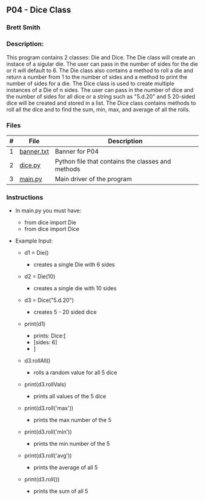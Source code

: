 ## P04 - Dice Class
### Brett Smith
### Description:

This program contains 2 classes: Die and Dice. The Die class will create
an instace of a sigular die. The user can pass in the number of sides
for the die or it will default to 6. The Die class also contains a 
method to roll a die and return a number from 1 to the number of sides
and a method to print the number of sides for a die. The Dice class is
used to create multiple instances of a Die of n sides. The user can pass
in the number of dice and the number of sides for all dice or a string
such as "5.d.20" and 5 20-sided dice will be created and stored in a
list. The Dice class contains methods to roll all the dice and to find
the sum, min, max, and average of all the rolls.

### Files

|   #   | File            | Description                                        |
| :---: | --------------- | -------------------------------------------------- |
|   1   | [banner.txt](https://github.com/bsmith578/2143-OOP-Smith/blob/main/Assignments/P04/banner.txt)  | Banner for P04 |
|   2   | [dice.py](https://github.com/bsmith578/2143-OOP-Smith/blob/main/Assignments/P04/dice.py)    | Python file that contains the classes and methods |
|   3   | [main.py](https://github.com/bsmith578/2143-OOP-Smith/blob/main/Assignments/P04/main.py)  | Main driver of the program |

### Instructions

- In main.py you must have: 
    - from dice import Die
    - from dice import Dice

- Example Input:
    - d1 = Die()        
        - creates a single Die with 6 sides
        
    - d2 = Die(10)
        - creates a single die with 10 sides
        
    - d3 = Dice("5.d.20")
        - creates 5 - 20 sided dice

    - print(d1)
        - prints: Dice:[
        - [sides: 6]
        - ]

    - d3.rollAll()
        - rolls a random value for all 5 dice
        
    - print(d3.rollVals)
        - prints all values of the 5 dice
        
    - print(d3.roll('max'))
        - prints the max number of the 5
        
    - print(d3.roll('min'))
        - prints the min number of the 5
        
    - print(d3.roll('avg'))
        - prints the average of all 5
        
    - print(d3.roll())
        - prints the sum of all 5
